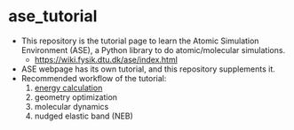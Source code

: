 # ase_tutorial
* This repository is the tutorial page to learn the Atomic Simulation Environment (ASE), a Python library to do atomic/molecular simulations.
    + https://wiki.fysik.dtu.dk/ase/index.html
* ASE webpage has its own tutorial, and this repository supplements it.
* Recommended workflow of the tutorial:
    1. [energy calculation](./energy.md)
    2. geometry optimization
    3. molecular dynamics
    4. nudged elastic band (NEB)